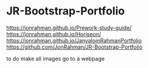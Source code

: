 # JR-Bootstrap-Portfolio


https://jonrahman.github.io/Prework-study-guide/
https://jonrahman.github.io/Horiseon/
https://jonrahman.github.io/JanyalomRahmanPortfolio
https://github.com/JonRahman/JR-Bootstrap-Portfolio


to do
make all images go to a webpage